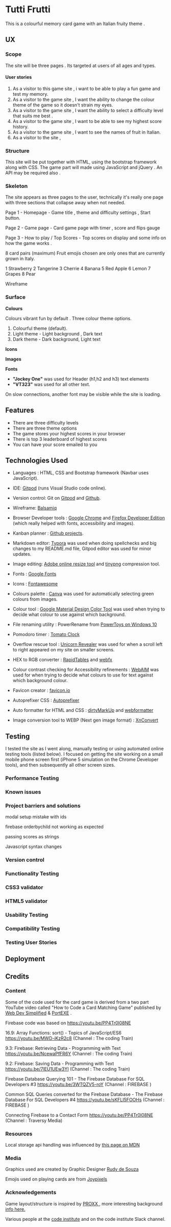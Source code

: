 # Tutti Frutti

This is a colourful memory card game with an Italian fruity theme .

## UX

### Scope

The site will be three pages .  Its targeted at users of all ages and types.

#### User stories

1. As a visitor to this game site , i want to be able to play a fun game and test my memory.
2. As a visitor to the game site , I want the ability to change the colour theme of the game so it doesn't strain my eyes.
3. As a visitor to the game site ,  I want the ability to select a difficulty level that suits me best .
4. As a visitor to the game site , I want to be able to see my highest score history.
5. As a visitor to the game site , I want to see the names of fruit in Italian.
6. As a visitor to the site , 

### Structure

This site will be put together with HTML, using the bootstrap framework along with CSS. The game part will made using JavaScript and jQuery . An API may be required also . 

### Skeleton

The site appears as three pages to the user, technically it's really one page with three sections that collapse away when not needed.

Page 1 - Homepage - Game title , theme and difficulty settings , Start button.

Page 2 - Game page - Card game page with timer , score and flips gauge

Page 3 - How to play / Top Scores - Top scores on display and some info on how the game works .

8 card pairs (maximum)  Fruit emojis chosen are only ones that are currently grown in Italy.

1 Strawberry
2 Tangerine
3 Cherrie
4 Banana
5 Red Apple
6 Lemon
7 Grapes
8 Pear

Wireframe

### Surface

**Colours**

Colours vibrant fun by default . Three colour theme options.

1. Colourful theme (default). 
2. Light theme - Light background , Dark text
3. Dark theme - Dark background, Light text

**Icons**

**Images**

**Fonts** 

- **"Jockey One"** was used for Header (h1,h2 and h3) text elements
- **"VT323"** was used for all other text.

On slow connections, another font may be visible while the site is loading.

## Features

- There are three difficulty levels
- There are three theme options
- The game stores your highest scores in your browser
- There is top 3 leaderboard of highest scores
- You can have your score emailed to you

## Technologies Used

- Languages : HTML, CSS and Bootstrap framework (Navbar uses JavaScript).

- IDE: [Gitpod](https://www.gitpod.io/) (runs Visual Studio code online).

- Version control: Git on [Gitpod](https://www.gitpod.io/) and [Github](https://github.com/).

- Wireframe: [Balsamiq](https://balsamiq.com/)

- Browser Developer tools : [Google Chrome](https://www.google.com/chrome) and [Firefox Developer Edition](https://www.mozilla.org/en-US/firefox/developer/) (which really helped with fonts, accessibility and images).

- Kanban planner : [Github projects](https://github.com/kenwals/shinrin-yoku/projects/1). 

- Markdown editor: [Typora](https://typora.io/) was used when doing spellchecks and big changes to my README.md file, Gitpod editor was used for minor updates.

- Image editing: [Adobe online resize tool](https://www.adobe.com/ie/photoshop/online/resize-image.html) and [tinypng](https://tinypng.com/) compression tool.

- Fonts : [Google Fonts](https://fonts.google.com/)

- Icons : [Fontawesome](https://fontawesome.com/)

- Colours palette : [Canva](https://www.canva.com/colors/color-palette-generator/) was used for automatically selecting green colours from images.

- Colour tool : [Google Material Design Color Tool](https://material.io/resources/color/#!/?view.left=0&view.right=1&secondary.color=9db769&primary.color=4e5c28&secondary.text.color=000000&primary.text.color=ffffff) was used when trying to decide what colour to use against which background.

- File renaming utility : PowerRename from [PowerToys on Windows 10](https://www.windowscentral.com/how-bulk-rename-your-files-windows-10-powertoys)

- Pomodoro timer : [Tomato Clock](https://chrome.google.com/webstore/detail/tomato-clock/enemipdanmallpjakiehedcgjmibjihj) 

- Overflow rescue tool : [Unicorn Revealer](https://chrome.google.com/webstore/detail/unicorn-revealer/lmlkphhdlngaicolpmaakfmhplagoaln) was used for when a scroll left to right appeared on my site on smaller screens.

- HEX to RGB converter : [RapidTables](https://www.rapidtables.com/convert/color/hex-to-rgb.html) and [webfx](https://www.webfx.com/web-design/hex-to-rgb/)

- Colour contrast checking for Accessibility refinements : [WebAIM](https://webaim.org/resources/contrastchecker/) was used for when trying to decide what colours to use for text against which background colour.

- Favicon creator : [favicon.io](https://favicon.io/favicon-generator/)

- Autoprefixer CSS : [Autoprefixer](https://autoprefixer.github.io/)

- Auto formatter for HTML and CSS : [dirtyMarkUp](https://www.10bestdesign.com/dirtymarkup/) and  [webformatter](https://webformatter.com/html)

- Image conversion tool to WEBP (Next gen image format) : [XnConvert](https://www.xnview.com/en/xnconvert/)

## Testing

I tested the site as I went along, manually testing or using automated online testing tools (listed below). I focused on getting the site working on a small mobile phone screen first (iPhone 5 simulation on the Chrome Developer tools), and then subsequently all other screen sizes.

### Performance Testing

### Known issues

### Project barriers and solutions

modal setup mistake with ids

firebase orderbychild not working as expected

passing scores as strings

Javascript syntax changes

### Version control

### Functionality Testing

### CSS3 validator

### HTML5 validator

### Usability Testing

### Compatibility Testing

### Testing User Stories

## Deployment

## Credits

### Content

Some of the code used for the card game is derived from a two part YouTube video called "How to Code a Card Matching Game" published by [Web Dev Simplified](https://youtu.be/28VfzEiJgy4)  & [PortEXE](https://youtu.be/3uuQ3g92oPQ) .

Firebase code was based on  https://youtu.be/PP4Tr0l08NE 

16.9: Array Functions: sort() - Topics of JavaScript/ES6
https://youtu.be/MWD-iKzR2c8	(Channel : The coding Train)

9.3: Firebase: Retrieving Data - Programming with Text
https://youtu.be/NcewaPfFR6Y	(Channel : The coding Train)

9.2: Firebase: Saving Data - Programming with Text
https://youtu.be/7lEU1UEw3YI	(Channel : The coding Train)

Firebase Database Querying 101 - The Firebase Database For SQL Developers #3
https://youtu.be/3WTQZV5-roY	(Channel : FIREBASE )

Common SQL Queries converted for the Firebase Database - The Firebase Database For SQL Developers #4
https://youtu.be/sKFLI5FOOHs	(Channel : FIREBASE )
	
Connecting Firebase to a Contact Form
https://youtu.be/PP4Tr0l08NE	(Channel : Traversy Media)

### Resources

Local storage api handling was influenced by [this page on MDN](https://developer.mozilla.org/en-US/docs/Web/API/Web_Storage_API/Using_the_Web_Storage_API)

### Media

Graphics used are created by Graphic Designer [Rudy de Souza](https://rudydesouza.com/)

Emojis used on playing cards are from [Joypixels](https://www.joypixels.com/emoji)

### Acknowledgements

Game layout/structure is inspired by [PROXX ](https://www.proxx.app/) , more interesting background [info here.](https://web.dev/proxx-announce/)

Various people at the [code institute](https://codeinstitute.net/) and on the code institute Slack channel.